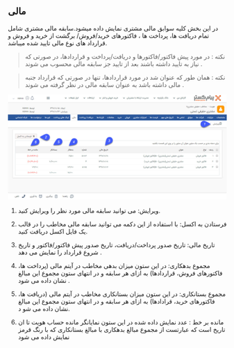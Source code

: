 ﻿## مالی

در این بخش کلیه سوابق مالی مشتری نمایش داده میشود.سابقه مالی مشتری شامل  تمام دریافت ها، پرداخت ها ، فاکتورهای خرید/فروش/ برگشت از خرید و فروش و قرارداد های نوع مالی  تایید شده میباشد.

> نکته : در مورد پیش فاکتور/فاکتورها و دریافت/پرداخت و قراردادها، در صورتی که نیاز به تایید داشته باشند بعد از تایید جز سابقه مالی محسوب می شوند .

> نکته : همان طور که عنوان شد در مورد قراردادها، تنها در صورتی که قرارداد جنبه مالی داشته باشد به عنوان سابقه مالی در نظر گرفته می شوند .

![](mali.jpg)

1. ویرایش: می توانید سابقه مالی مورد نظر را ویرایش کنید.

2. فرستادن به اکسل: با استفاده از این دکمه می توانید سابقه مالی مخاطب را در قالب یک فایل اکسل دریافت کنید.

3. تاریخ مالی: تاریخ صدور پرداخت/دریافت، تاریخ صدور  پیش فاکتور/فاکتور و تاریخ شروع قرارداد  را نمایش می دهد .

4. مجموع  بدهکاری: در این ستون میزان بدهی مخاطب در آیتم مالی (پرداخت ها، فاکتورهای فروش، قراردادها) به ازای هر سابقه و در انتهای ستون مجموع این مبالغ نشان داده می شود .

5. مجموع  بستانکاری: در این ستون میزان بستانکاری مخاطب در آیتم مالی (دریافت ها، فاکتورهای خرید، قرادادها) به ازای هر سابقه و در انتهای ستون مجموع این مبالغ نشان داده می شو د.

9. مانده بر خط :  عدد نمایش داده شده در این ستون نمایانگر مانده حساب هویت تا ان تاریخ است که عبارتست از مجموع مبالغ بدهکاری با مبالغ بستانکاری که با رنگ قرمز نمایش داده می شود